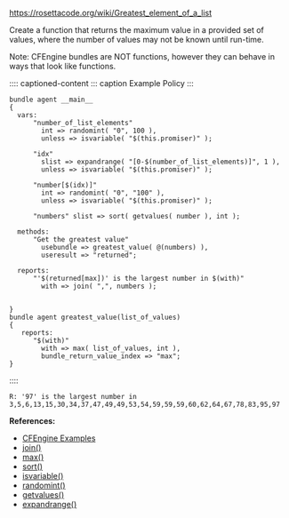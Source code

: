 <https://rosettacode.org/wiki/Greatest_element_of_a_list>

Create a function that returns the maximum value in a provided set of
values, where the number of values may not be known until run-time.

Note: CFEngine bundles are NOT functions, however they can behave in
ways that look like functions.

:::: captioned-content
::: caption
Example Policy
:::

``` {.cfengine3 include-stdlib="t" log-level="info" exports="both"}
bundle agent __main__
{
  vars:
      "number_of_list_elements"
        int => randomint( "0", 100 ),
        unless => isvariable( "$(this.promiser)" );

      "idx"
        slist => expandrange( "[0-$(number_of_list_elements)]", 1 ),
        unless => isvariable( "$(this.promiser)" );

      "number[$(idx)]"
        int => randomint( "0", "100" ),
        unless => isvariable( "$(this.promiser)" );

      "numbers" slist => sort( getvalues( number ), int );

  methods:
      "Get the greatest value"
        usebundle => greatest_value( @(numbers) ),
        useresult => "returned";

  reports:
      "'$(returned[max])' is the largest number in $(with)"
        with => join( ",", numbers );


}
bundle agent greatest_value(list_of_values)
{
   reports:
      "$(with)"
        with => max( list_of_values, int ),
        bundle_return_value_index => "max";
}      
```
::::

``` example
R: '97' is the largest number in 3,5,6,13,15,30,34,37,47,49,49,53,54,59,59,59,60,62,64,67,78,83,95,97
```

**References:**

- [CFEngine Examples](id:38277465-771a-4db4-983a-8dfd434b1aff)
- [join()](id:b91239e5-37fb-4d53-8335-9a38a16800ca)
- [max()](id:4ccece52-ace5-4497-9771-76d287b299b3)
- [sort()](id:edde1a7e-c787-46b8-8ae1-285f12dafd90)
- [isvariable()](id:02720c30-efe9-4bb8-b360-fbf79886a13d)
- [randomint()](id:55697680-b4c7-4e11-b545-9ce194828f1f)
- [getvalues()](id:d202c34d-21c3-46e9-a668-79fbdb61b9e7)
- [expandrange()](id:0dfced06-32c5-4cbd-80d6-9e0b99f9b953)
